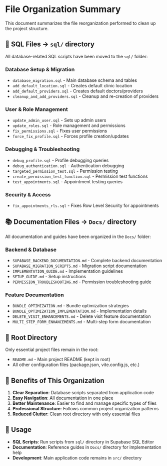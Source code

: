 # File Organization Summary

This document summarizes the file reorganization performed to clean up the
project structure.

## 📁 **SQL Files** → `sql/` directory

All database-related SQL scripts have been moved to the `sql/` folder:

### Database Setup & Migration

-  `database_migration.sql` - Main database schema and tables
-  `add_default_location.sql` - Creates default clinic location
-  `add_default_providers.sql` - Creates default doctors/providers
-  `cleanup_and_add_providers.sql` - Cleanup and re-creation of providers

### User & Role Management

-  `update_admin_user.sql` - Sets up admin users
-  `update_roles.sql` - Role management and permissions
-  `fix_permissions.sql` - Fixes user permissions
-  `force_fix_profile.sql` - Forces profile creation/updates

### Debugging & Troubleshooting

-  `debug_profile.sql` - Profile debugging queries
-  `debug_authentication.sql` - Authentication debugging
-  `targeted_permission_test.sql` - Permission testing
-  `create_permission_test_function.sql` - Permission test functions
-  `test_appointments.sql` - Appointment testing queries

### Security & Access

-  `fix_appointments_rls.sql` - Fixes Row Level Security for appointments

## 📚 **Documentation Files** → `Docs/` directory

All documentation and guides have been organized in the `Docs/` folder:

### Backend & Database

-  `SUPABASE_BACKEND_DOCUMENTATION.md` - Complete backend documentation
-  `SUPABASE_MIGRATION_SCRIPTS.md` - Migration script documentation
-  `IMPLEMENTATION_GUIDE.md` - Implementation guidelines
-  `SETUP_GUIDE.md` - Setup instructions
-  `PERMISSION_TROUBLESHOOTING.md` - Permission troubleshooting guide

### Feature Documentation

-  `BUNDLE_OPTIMIZATION.md` - Bundle optimization strategies
-  `BUNDLE_OPTIMIZATION_IMPLEMENTATION.md` - Implementation details
-  `DELETE_VISIT_ENHANCEMENTS.md` - Delete visit feature documentation
-  `MULTI_STEP_FORM_ENHANCEMENTS.md` - Multi-step form documentation

## 📄 **Root Directory**

Only essential project files remain in the root:

-  `README.md` - Main project README (kept in root)
-  All other configuration files (package.json, vite.config.js, etc.)

## 🎯 **Benefits of This Organization**

1. **Clear Separation**: Database scripts separated from application code
2. **Easy Navigation**: All documentation in one place
3. **Better Maintenance**: Easier to find and manage specific types of files
4. **Professional Structure**: Follows common project organization patterns
5. **Reduced Clutter**: Clean root directory with only essential files

## 🚀 **Usage**

-  **SQL Scripts**: Run scripts from `sql/` directory in Supabase SQL Editor
-  **Documentation**: Reference guides in `Docs/` directory for implementation
   help
-  **Development**: Main application code remains in `src/` directory
